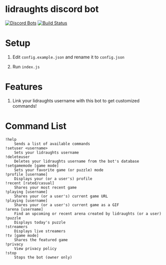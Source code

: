 # lidraughts discord bot
[![Discord Bots](https://discordbots.org/api/widget/status/842330057841049600.svg)](https://discordbots.org/bot/842330057841049600)
[![Build Status](https://github.com/ddugovic/lishogi-discord/workflows/Node.js%20CI/badge.svg)](https://github.com/ddugovic/lishogi-discord/actions?query=workflow%3A%22Node.js+CI%22)

# Setup

1. Edit `config.example.json` and rename it to `config.json`

2. Run `index.js`

# Features

1. Link your lidraughts username with this bot to get customized commands!

# Command List
```
!help
    Sends a list of available commands
!setuser <username>
    Sets your lidraughts username
!deleteuser
    Deletes your lidraughts username from the bot's database
!setgamemode [game mode]
    Sets your favorite game (or puzzle) mode
!profile [username]
    Displays your (or a user's) profile
!recent [rated/casual]
    Shares your most recent game
!playing [username]
    Shares your (or a user's) current game URL
!playing [username]
    Shares your (or a user's) current game as a GIF
!arena [username]
    Find an upcoming or recent arena created by lidraughts (or a user)
!puzzle
    Displays today's puzzle
!streamers
    Displays live streamers
!tv [game mode]
    Shares the featured game
!privacy
    View privacy policy
!stop
    Stops the bot (owner only)
```
